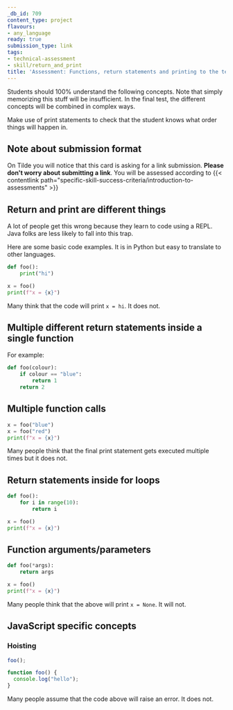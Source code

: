 ```yaml
---
_db_id: 709
content_type: project
flavours:
- any_language
ready: true
submission_type: link
tags:
- technical-assessment
- skill/return_and_print
title: 'Assessment: Functions, return statements and printing to the terminal'
---
```


Students should 100% understand the following concepts. Note that simply memorizing this stuff will be insufficient. In the final test, the different concepts will be combined in complex ways.

Make use of print statements to check that the student knows what order things will happen in.

## Note about submission format

On Tilde you will notice that this card is asking for a link submission. **Please don't worry about submitting a link**. You will be assessed according to {{< contentlink path="specific-skill-success-criteria/introduction-to-assessments" >}}

## Return and print are different things

A lot of people get this wrong because they learn to code using a REPL. Java folks are less likely to fall into this trap.

Here are some basic code examples. It is in Python but easy to translate to other languages.

```python
def foo():
    print("hi")

x = foo()
print(f"x = {x}")
```

Many think that the code will print `x = hi`. It does not.

## Multiple different return statements inside a single function

For example:

```python
def foo(colour):
    if colour == "blue":
        return 1
    return 2
```

## Multiple function calls

```python
x = foo("blue")
x = foo("red")
print(f"x = {x}")
```

Many people think that the final print statement gets executed multiple times but it does not.

## Return statements inside for loops

```python
def foo():
    for i in range(10):
        return i

x = foo()
print(f"x = {x}")
```

## Function arguments/parameters

```python
def foo(*args):
    return args

x = foo()
print(f"x = {x}")
```

Many people think that the above will print `x = None`. It will not.

## JavaScript specific concepts

### Hoisting

```javascript
foo();

function foo() {
  console.log("hello");
}
```

Many people assume that the code above will raise an error. It does not.